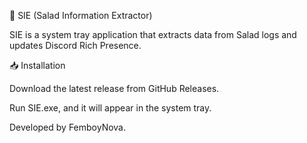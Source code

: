 🥗 SIE (Salad Information Extractor)

SIE is a system tray application that extracts data from Salad logs and updates Discord Rich Presence.

📥 Installation

Download the latest release from GitHub Releases.

Run SIE.exe, and it will appear in the system tray.

Developed by FemboyNova.